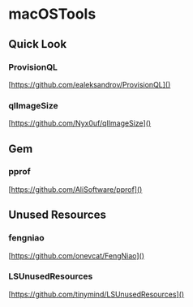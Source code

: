 # macOSTools

## Quick Look

### ProvisionQL

[https://github.com/ealeksandrov/ProvisionQL]()

### qlImageSize

[https://github.com/Nyx0uf/qlImageSize]()

## Gem

### pprof

[https://github.com/AliSoftware/pprof]()

## Unused Resources

### fengniao

[https://github.com/onevcat/FengNiao]()

### LSUnusedResources

[https://github.com/tinymind/LSUnusedResources]()

